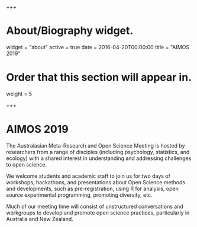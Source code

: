 +++
# About/Biography widget.
widget = "about"
active = true
date = 2016-04-20T00:00:00
title = "AIMOS 2019"

# Order that this section will appear in.
weight = 5
 
+++

# AIMOS 2019

The Australasian Meta-Research and Open Science Meeting is hosted by researchers from a range of disciples (including psychology, statistics, and ecology) with a shared interest in understanding and addressing challenges to open science. 

We welcome students and academic staff to join us for two days of workshops, hackathons, and presentations about Open Science methods and developments, such as pre-registration, using R for analysis, open source experimental programming, promoting diversity, etc. 

Much of our meeting time will consist of unstructured conversations and workgroups to develop and promote open science practices, particularly in Australia and New Zealand.
